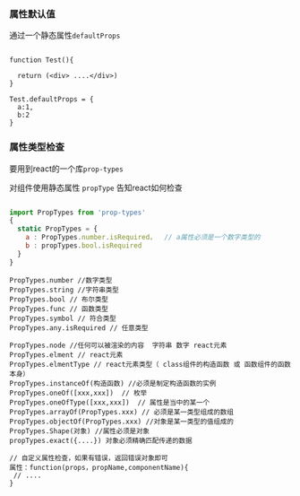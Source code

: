 ### 属性默认值



通过一个静态属性```defaultProps```

```tsx

function Test(){
  
  return (<div> ....</div>)
}

Test.defaultProps = {
  a:1,
  b:2
}
```





### 属性类型检查

要用到react的一个库```prop-types```

对组件使用静态属性 ```propType``` 告知react如何检查



```jsx

import PropTypes from 'prop-types'
{
  static PropTypes = {
    a : PropTypes.number.isRequired，  // a属性必须是一个数字类型的
    b : propTypes.bool.isRequired
  }
}
```



```
PropTypes.number //数字类型
PropTypes.string //字符串类型
PropTypes.bool // 布尔类型
PropTypes.func // 函数类型
PropTypes.symbol // 符合类型
PropTypes.any.isRequired // 任意类型

PropTypes.node //任何可以被渲染的内容  字符串 数字 react元素
PropTypes.elment // react元素
PropTypes.elmentType // react元素类型（ class组件的构造函数 或 函数组件的函数本身）
PropTypes.instanceOf(构造函数) //必须是制定构造函数的实例
PropTypes.oneOf([xxx,xxx])  // 枚举
PropTypes.oneOfType([xxx,xxx])  // 属性是当中的某一个
PropTypes.arrayOf(PropTypes.xxx) // 必须是某一类型组成的数组
PropTypes.objectOf(PropTypes.xxx) //对象是某一类型的值组成的
PropTypes.Shape(对象) //属性必须是对象
propTypes.exact({....}) 对象必须精确匹配传递的数据

// 自定义属性检查，如果有错误，返回错误对象即可
属性：function(props，propName,componentName){
 // ....
}
```

